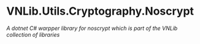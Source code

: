 
# VNLib.Utils.Cryptography.Noscrypt

_A dotnet C# warpper library for noscrypt which is part of the VNLib collection of libraries_